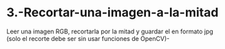 # 3.-Recortar-una-imagen-a-la-mitad
Leer una imagen RGB, recortarla por la mitad y guardar el en formato jpg (solo el recorte debe ser sin usar funciones de OpenCV)-

